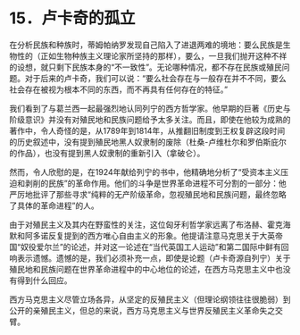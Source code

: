 # 15．卢卡奇的孤立

在分析民族和种族时，蒂姆帕纳罗发现自己陷入了进退两难的境地：要么民族是生物性的（正如生物种族主义理论家所坚持的那样），要么，一旦我们抛开这种不祥的设想，就只剩下民族本身的“不一致性”。无论哪种情况，都不存在民族或殖民问题。对于后来的卢卡奇，我们可以说：“要么社会存在与一般存在并不不同，要么社会存在被视为根本不同的东西，而不再具有任何存在的特征。”

我们看到了与葛兰西一起最强烈地认同列宁的西方哲学家。他早期的巨著《历史与阶级意识》并没有对殖民地和民族问题给予太多关注。而且，即使在他较为成熟的著作中，令人奇怪的是，从1789年到1814年，从推翻旧制度到王权复辟这段时间的历史叙述中，没有提到殖民地黑人奴隶制的废除（杜桑-卢维杜尔和罗伯斯庇尔的作品），也没有提到黑人奴隶制的重新引入（拿破仑）。

然而，令人欣慰的是，在1924年献给列宁的书中，他精确地分析了“受资本主义压迫和剥削的民族”的革命作用。他们的斗争是世界革命进程不可分割的一部分：他严厉地批评了那些寻求“纯粹的无产阶级革命，忽视殖民地和民族问题，最终忽略了具体的革命进程”的人。

由于对殖民主义及其内在野蛮性的关注，这位匈牙利哲学家远离了布洛赫、霍克海默和阿多诺反复提到的西方唯心自由主义的形象。他提请注意马克思关于大英帝国“奴役爱尔兰”的论述，并对这一论述在“当代英国工人运动”和第二国际中鲜有回响表示遗憾。遗憾的是，我们必须补充一点，即使是论题（卢卡奇源自列宁）关于殖民地和民族问题在世界革命进程中的中心地位的论述，在西方马克思主义中也没有得到什么回应。

西方马克思主义尽管立场各异，从坚定的反殖民主义（但理论纲领往往很脆弱）到公开的亲殖民主义，但总的来说，西方马克思主义与世界反殖民主义革命失之交臂。

